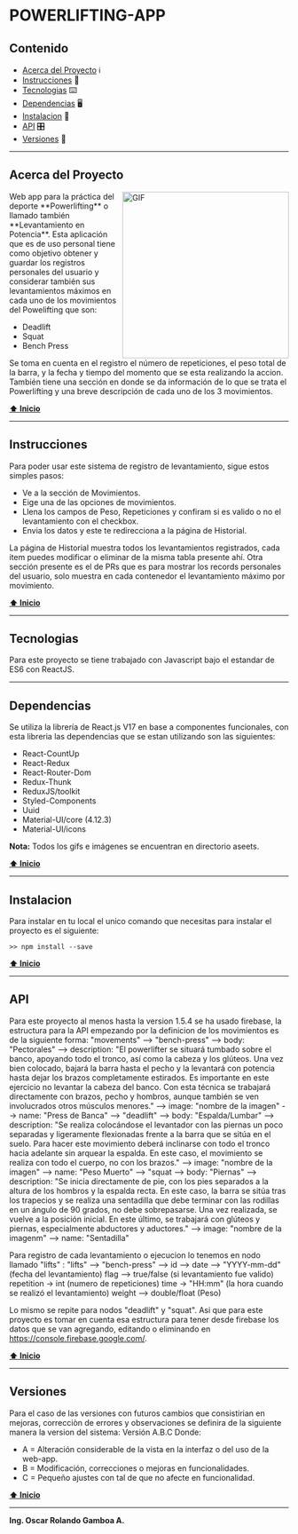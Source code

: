 # POWERLIFTING-APP

## Contenido

- [Acerca del Proyecto](#acerca-del-proyecto) :information_source:
- [Instrucciones](#instrucciones) :page_with_curl:
- [Tecnologias](#tecnologias) :keyboard:
- [Dependencias](#dependencias) :desktop_computer:
- [Instalacion](#instalacion) 💾
- [API](#api) 🎛️
- [Versiones](#versiones) :pushpin:

***

## Acerca del Proyecto

<img align="right" alt="GIF" width="300px" src="https://media.giphy.com/media/v1.Y2lkPTc5MGI3NjExbHh0NWpiM3Zpc2s4NGFtbzJoajVrc2Q4c3VrNzUyNmZheGR6eTZ2YyZlcD12MV9pbnRlcm5hbF9naWZfYnlfaWQmY3Q9Zw/8fsqLgNJtcBEFiK0fC/giphy.gif" />
Web app para la práctica del deporte **Powerlifting** o llamado también **Levantamiento en Potencia**.
Esta aplicación que es de uso personal tiene como objetivo obtener y guardar los registros personales del usuario y considerar 
también sus levantamientos máximos en cada uno de los movimientos del Powelifting que son:

* Deadlift
* Squat
* Bench Press

Se toma en cuenta en el registro el número de repeticiones, el peso total de la barra, y la fecha y tiempo 
del momento que se esta realizando la accion.
También tiene una sección en donde se da información de lo que se trata el Powerlifting y una breve descripción de cada uno de los 3 movimientos.

**[⬆ Inicio](#contenido)**
***

## Instrucciones
Para poder usar este sistema de registro de levantamiento, sigue estos simples pasos:
* Ve a la sección de Movimientos.
* Eige una de las opciones de movimientos.
* Llena los campos de Peso, Repeticiones y confiram si es valido o no el levantamiento con el checkbox.
* Envia los datos y este te redirecciona a la página de Historial.

La página de Historial muestra todos los levantamientos registrados, cada item puedes modificar o eliminar de la misma tabla presente ahí.
Otra sección presente es el de PRs que es para mostrar los records personales del usuario, solo muestra en cada contenedor el levantamiento máximo por movimiento.

**[⬆ Inicio](#contenido)**
***

## Tecnologias
Para este proyecto se tiene trabajado con Javascript bajo el estandar de ES6 con ReactJS.
***

## Dependencias
Se utiliza la librería de React.js V17 en base a componentes funcionales, con esta libreria las dependencias que se estan utilizando son las siguientes:
* React-CountUp
* React-Redux
* React-Router-Dom
* Redux-Thunk
* ReduxJS/toolkit
* Styled-Components
* Uuid
* Material-UI/core (4.12.3)
* Material-UI/icons

**Nota:** Todos los gifs e imágenes se encuentran en directorio aseets.

**[⬆ Inicio](#contenido)**
***

## Instalacion
Para instalar en tu local el unico comando que necesitas para instalar el proyecto es el siguiente:

`>> npm install --save`

**[⬆ Inicio](#contenido)**
***

## API
Para este proyecto al menos hasta la version 1.5.4 se ha usado firebase, la estructura para la API empezando por la definicion de los movimientos es de la siguiente forma:
"movements" --> "bench-press"
                --> body: "Pectorales"
                --> description: "El powerlifter se situará tumbado sobre el banco, apoyando todo el tronco, así como la cabeza y los glúteos. Una vez bien colocado, bajará la barra hasta el pecho y la levantará con potencia hasta dejar los brazos completamente estirados. Es importante en este ejercicio no levantar la cabeza del banco. Con esta técnica se trabajará directamente con brazos, pecho y hombros, aunque también se ven involucrados otros músculos menores."
                --> image: "nombre de la imagen"
                --> name: "Press de Banca"
            --> "deadlift"
                --> body: "Espalda/Lumbar"
                --> description: "Se realiza colocándose el levantador con las piernas un poco separadas y ligeramente flexionadas frente a la barra que se sitúa en el suelo. Para hacer este movimiento deberá inclinarse con todo el tronco hacia adelante sin arquear la espalda. En este caso, el movimiento se realiza con todo el cuerpo, no con los brazos."
                --> image: "nombre de la imagen"
                --> name: "Peso Muerto"
            --> "squat
                --> body: "Piernas"
                --> description: "Se inicia directamente de pie, con los pies separados a la altura de los hombros y la espalda recta. En este caso, la barra se sitúa tras los trapecios y se realiza una sentadilla que debe terminar con las rodillas en un ángulo de 90 grados, no debe sobrepasarse. Una vez realizada, se vuelve a la posición inicial. En este último, se trabajará con glúteos y piernas, especialmente abductores y aductores."
                --> image: "nombre de la imagenm"
                --> name: "Sentadilla"

Para registro de cada levantamiento o ejecucion lo tenemos en nodo llamado "lifts" :
"lifts" --> "bench-press"
                --> id --> date --> "YYYY-mm-dd" (fecha del levantamiento)
                           flag --> true/false (si levantamiento fue valido)
                           repetition -> int (numero de repeticiones)
                           time -> "HH:mm" (la hora cuando se realizó el levantamiento)
                           weight --> double/float (Peso)

 Lo mismo se repite para nodos "deadlift" y "squat". Asi que para este proyecto es tomar en cuenta esa estructura para tener desde firebase los datos que se van agregando, editando o eliminando en https://console.firebase.google.com/.
                
**[⬆ Inicio](#contenido)**
***

## Versiones
Para el caso de las versiones con futuros cambios que consistirian en mejoras, correcciòn de errores y observaciones se definira de la siguiente manera la version del sistema:
Versión A.B.C
Donde:
 - A = Alteración considerable de la vista en la interfaz o del uso de la web-app.
 - B = Modificación, correcciones o mejoras en funcionalidades.
 - C = Pequeño ajustes con tal de que no afecte en funcionalidad.

**[⬆ Inicio](#contenido)**
***

**Ing. Oscar Rolando Gamboa A.**
